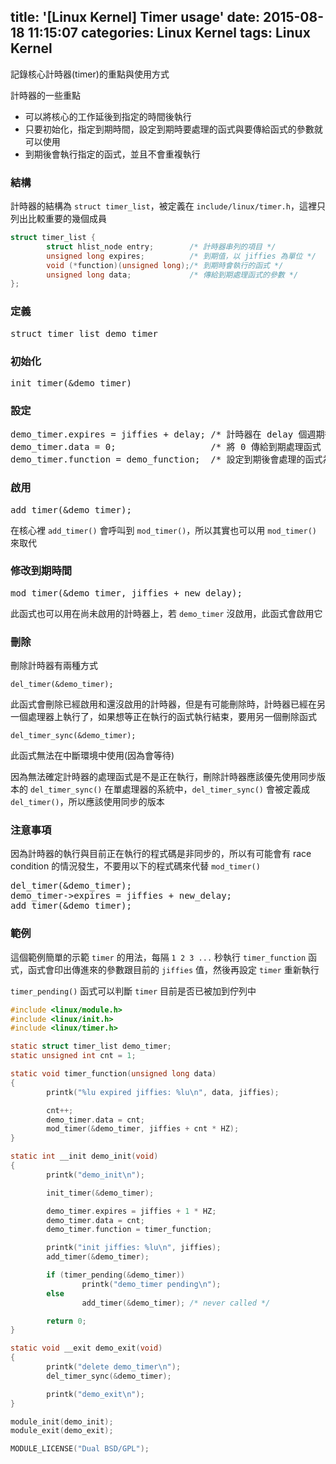 title: '[Linux Kernel] Timer usage'
date: 2015-08-18 11:15:07
categories: Linux Kernel
tags: Linux Kernel
---
記錄核心計時器(timer)的重點與使用方式

<!-- more -->

計時器的一些重點
* 可以將核心的工作延後到指定的時間後執行
* 只要初始化，指定到期時間，設定到期時要處理的函式與要傳給函式的參數就可以使用
* 到期後會執行指定的函式，並且不會重複執行


### 結構

計時器的結構為 `struct timer_list`，被定義在 `include/linux/timer.h`，這裡只列出比較重要的幾個成員

```c include/linux/timer.h
struct timer_list {
        struct hlist_node entry;        /* 計時器串列的項目 */
        unsigned long expires;          /* 到期值，以 jiffies 為單位 */
        void (*function)(unsigned long);/* 到期時會執行的函式 */
        unsigned long data;             /* 傳給到期處理函式的參數 */
};
```

### 定義

<pre>
struct timer_list demo_timer
</pre>

### 初始化

<pre>
init_timer(&demo_timer)
</pre>

### 設定

<pre>
demo_timer.expires = jiffies + delay; /* 計時器在 delay 個週期後到期 */
demo_timer.data = 0;                  /* 將 0 傳給到期處理函式 */
demo_timer.function = demo_function;  /* 設定到期後會處理的函式為 demo_function */
</pre>

### 啟用

<pre>
add_timer(&demo_timer);
</pre>

在核心裡 `add_timer()` 會呼叫到 `mod_timer()`，所以其實也可以用 `mod_timer()` 來取代

### 修改到期時間

<pre>
mod_timer(&demo_timer, jiffies + new_delay);
</pre>

此函式也可以用在尚未啟用的計時器上，若 `demo_timer` 沒啟用，此函式會啟用它

### 刪除

刪除計時器有兩種方式

`del_timer(&demo_timer);`

此函式會刪除已經啟用和還沒啟用的計時器，但是有可能刪除時，計時器已經在另一個處理器上執行了，如果想等正在執行的函式執行結束，要用另一個刪除函式

`del_timer_sync(&demo_timer);`

此函式無法在中斷環境中使用(因為會等待)

因為無法確定計時器的處理函式是不是正在執行，刪除計時器應該優先使用同步版本的 `del_timer_sync()`
在單處理器的系統中，`del_timer_sync()` 會被定義成 `del_timer()`，所以應該使用同步的版本

### 注意事項

因為計時器的執行與目前正在執行的程式碼是非同步的，所以有可能會有 race condition 的情況發生，不要用以下的程式碼來代替 `mod_timer()`

<pre>
del_timer(&demo_timer);
demo_timer->expires = jiffies + new_delay;
add_timer(&demo_timer);
</pre>

### 範例

這個範例簡單的示範 `timer` 的用法，每隔 `1 2 3 ...` 秒執行 `timer_function` 函式，函式會印出傳進來的參數跟目前的 `jiffies` 值，然後再設定 `timer` 重新執行

`timer_pending()` 函式可以判斷 `timer` 目前是否已被加到佇列中

```c
#include <linux/module.h>
#include <linux/init.h>
#include <linux/timer.h>

static struct timer_list demo_timer;
static unsigned int cnt = 1;

static void timer_function(unsigned long data)
{
        printk("%lu expired jiffies: %lu\n", data, jiffies);

        cnt++;
        demo_timer.data = cnt;
        mod_timer(&demo_timer, jiffies + cnt * HZ);
}

static int __init demo_init(void)
{
        printk("demo_init\n");

        init_timer(&demo_timer);

        demo_timer.expires = jiffies + 1 * HZ;
        demo_timer.data = cnt;
        demo_timer.function = timer_function;

        printk("init jiffies: %lu\n", jiffies);
        add_timer(&demo_timer);

        if (timer_pending(&demo_timer))
                printk("demo_timer pending\n");
        else
                add_timer(&demo_timer); /* never called */

        return 0;
}

static void __exit demo_exit(void)
{
        printk("delete demo_timer\n");
        del_timer_sync(&demo_timer);

        printk("demo_exit\n");
}

module_init(demo_init);
module_exit(demo_exit);

MODULE_LICENSE("Dual BSD/GPL");
```
